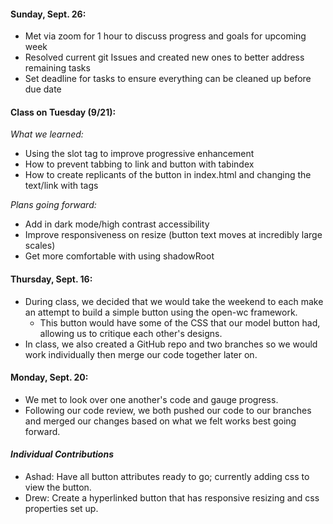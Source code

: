 #### Sunday, Sept. 26:
  - Met via zoom for 1 hour to discuss progress and goals for upcoming week
  - Resolved current git Issues and created new ones to better address remaining tasks
  - Set deadline for tasks to ensure everything can be cleaned up before due date

#### Class on Tuesday (9/21):
*What we learned:*
  - Using the slot tag to improve progressive enhancement
  - How to prevent tabbing to link and button with tabindex
  - How to create replicants of the button in index.html and changing the text/link with <slot> tags

  *Plans going forward:*
  - Add in dark mode/high contrast accessibility
  - Improve responsiveness on resize (button text moves at incredibly large scales)
  - Get more comfortable with using shadowRoot


#### Thursday, Sept. 16:
- During class, we decided that we would take the weekend to each make an attempt to build a simple button using the open-wc framework.
    - This button would have some of the CSS that our model button had, allowing us to critique each other's designs.
- In class, we also created a GitHub repo and two branches so we would work individually then merge our code together later on.

#### Monday, Sept. 20:
- We met to look over one another's code and gauge progress.
- Following our code review, we both pushed our code to our branches and merged our changes based on what we felt works best going forward.

#### *Individual Contributions*
- Ashad: Have all button attributes ready to go; currently adding css to view the button.
- Drew: Create a hyperlinked button that has responsive resizing and css properties set up.

